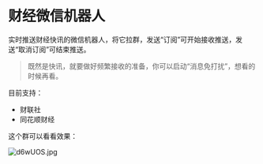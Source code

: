 # 财经微信机器人

实时推送财经快讯的微信机器人，将它拉群，发送“订阅”可开始接收推送，发送“取消订阅”可结束推送。

> 既然是快讯，就要做好频繁接收的准备，你可以启动“消息免打扰”，想看的时候再看。

目前支持：

- 财联社
- 同花顺财经

这个群可以看看效果：

![d6wUOS.jpg](https://s1.ax1x.com/2020/08/25/d6wUOS.jpg)
